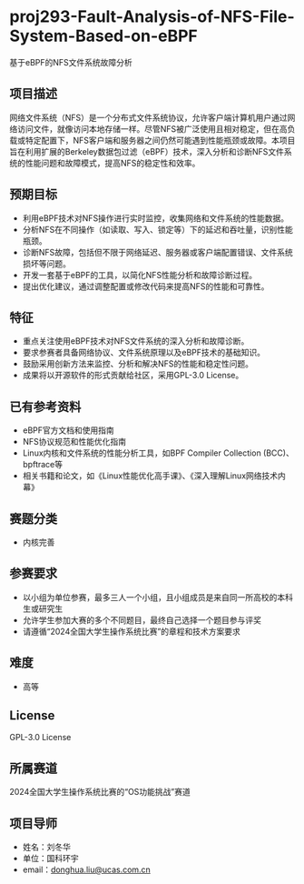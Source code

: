 # proj293-Fault-Analysis-of-NFS-File-System-Based-on-eBPF
基于eBPF的NFS文件系统故障分析

## 项目描述

网络文件系统（NFS）是一个分布式文件系统协议，允许客户端计算机用户通过网络访问文件，就像访问本地存储一样。尽管NFS被广泛使用且相对稳定，但在高负载或特定配置下，NFS客户端和服务器之间仍然可能遇到性能瓶颈或故障。本项目旨在利用扩展的Berkeley数据包过滤（eBPF）技术，深入分析和诊断NFS文件系统的性能问题和故障模式，提高NFS的稳定性和效率。

## 预期目标

- 利用eBPF技术对NFS操作进行实时监控，收集网络和文件系统的性能数据。
- 分析NFS在不同操作（如读取、写入、锁定等）下的延迟和吞吐量，识别性能瓶颈。
- 诊断NFS故障，包括但不限于网络延迟、服务器或客户端配置错误、文件系统损坏等问题。
- 开发一套基于eBPF的工具，以简化NFS性能分析和故障诊断过程。
- 提出优化建议，通过调整配置或修改代码来提高NFS的性能和可靠性。


## 特征

- 重点关注使用eBPF技术对NFS文件系统的深入分析和故障诊断。
- 要求参赛者具备网络协议、文件系统原理以及eBPF技术的基础知识。
- 鼓励采用创新方法来监控、分析和解决NFS的性能和稳定性问题。
- 成果将以开源软件的形式贡献给社区，采用GPL-3.0 License。


## 已有参考资料

- eBPF官方文档和使用指南
- NFS协议规范和性能优化指南
- Linux内核和文件系统的性能分析工具，如BPF Compiler Collection (BCC)、bpftrace等
- 相关书籍和论文，如《Linux性能优化高手课》、《深入理解Linux网络技术内幕》

## 赛题分类

- 内核完善

## 参赛要求

- 以小组为单位参赛，最多三人一个小组，且小组成员是来自同一所高校的本科生或研究生
- 允许学生参加大赛的多个不同题目，最终自己选择一个题目参与评奖
- 请遵循“2024全国大学生操作系统比赛”的章程和技术方案要求

## 难度

- 高等

## License

GPL-3.0 License

## 所属赛道

2024全国大学生操作系统比赛的“OS功能挑战”赛道

## 项目导师

- 姓名：刘冬华
- 单位：国科环宇
- email：[donghua.liu@ucas.com.cn](mailto:donghua.liu@ucas.com.cn)
